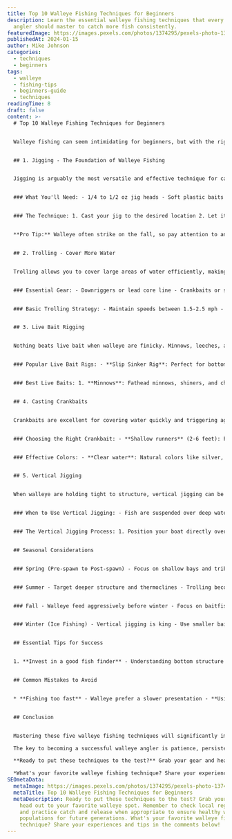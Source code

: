 ```yaml
---
title: Top 10 Walleye Fishing Techniques for Beginners
description: Learn the essential walleye fishing techniques that every beginner
  angler should master to catch more fish consistently.
featuredImage: https://images.pexels.com/photos/1374295/pexels-photo-1374295.jpeg
publishedAt: 2024-01-15
author: Mike Johnson
categories:
  - techniques
  - beginners
tags:
  - walleye
  - fishing-tips
  - beginners-guide
  - techniques
readingTime: 8
draft: false
content: >-
  # Top 10 Walleye Fishing Techniques for Beginners


  Walleye fishing can seem intimidating for beginners, but with the right techniques and knowledge, you'll be catching these prized fish in no time. In this comprehensive guide, we'll cover the five most effective walleye fishing techniques that every beginner should master.


  ## 1. Jigging - The Foundation of Walleye Fishing


  Jigging is arguably the most versatile and effective technique for catching walleye. This method involves using a weighted lure (jig) that you bounce along the bottom of the water body.


  ### What You'll Need: - 1/4 to 1/2 oz jig heads - Soft plastic baits (grubs, minnows, or worms) - Medium-light to medium action rod - 6-10 lb test line


  ### The Technique: 1. Cast your jig to the desired location 2. Let it sink to the bottom 3. Lift your rod tip 12-18 inches, then let it fall back down 4. Repeat this motion while slowly retrieving the lure


  **Pro Tip:** Walleye often strike on the fall, so pay attention to any unusual tension in your line.


  ## 2. Trolling - Cover More Water


  Trolling allows you to cover large areas of water efficiently, making it perfect for locating schools of walleye.


  ### Essential Gear: - Downriggers or lead core line - Crankbaits or spinner rigs - Rod holders - Fish finder/depth sounder


  ### Basic Trolling Strategy: - Maintain speeds between 1.5-2.5 mph - Focus on structure like drop-offs, points, and weed edges - Vary your depth until you find active fish


  ## 3. Live Bait Rigging


  Nothing beats live bait when walleye are finicky. Minnows, leeches, and nightcrawlers are the holy trinity of walleye baits.


  ### Popular Live Bait Rigs: - **Slip Sinker Rig**: Perfect for bottom fishing - **Spinner Rig**: Adds flash and vibration - **Lindy Rig**: Great for precise bait presentation


  ### Best Live Baits: 1. **Minnows**: Fathead minnows, shiners, and chubs 2. **Leeches**: Excellent in warmer water 3. **Nightcrawlers**: Versatile and always effective


  ## 4. Casting Crankbaits


  Crankbaits are excellent for covering water quickly and triggering aggressive strikes from active walleye.


  ### Choosing the Right Crankbait: - **Shallow runners** (2-6 feet): For early season and shallow water - **Medium divers** (6-12 feet): Most versatile option - **Deep divers** (12+ feet): For summer thermocline fishing


  ### Effective Colors: - **Clear water**: Natural colors like silver, gold, or perch - **Stained water**: Bright colors like chartreuse, orange, or hot pink - **Low light**: Darker colors with contrasting highlights


  ## 5. Vertical Jigging


  When walleye are holding tight to structure, vertical jigging can be incredibly effective.


  ### When to Use Vertical Jigging: - Fish are suspended over deep water - Fishing around vertical structure (rock piles, cribs) - Ice fishing season


  ### The Vertical Jigging Process: 1. Position your boat directly over the fish 2. Drop your jig straight down 3. Use short, sharp rod movements 4. Maintain contact with the bottom 5. Be ready for subtle bites


  ## Seasonal Considerations


  ### Spring (Pre-spawn to Post-spawn) - Focus on shallow bays and tributaries - Use smaller jigs and live bait - Fish slowly and methodically


  ### Summer - Target deeper structure and thermoclines - Trolling becomes more effective - Early morning and evening are prime times


  ### Fall - Walleye feed aggressively before winter - Focus on baitfish schools - Larger baits can be effective


  ### Winter (Ice Fishing) - Vertical jigging is king - Use smaller baits and lighter tackle - Focus on structure and drop-offs


  ## Essential Tips for Success


  1. **Invest in a good fish finder** - Understanding bottom structure and fish location is crucial 2. **Keep your bait fresh** - Fresh live bait always outperforms old bait 3. **Pay attention to weather** - Overcast days and light rain often improve fishing 4. **Be patient** - Walleye can be finicky; persistence pays off 5. **Learn your local waters** - Each body of water has its unique characteristics


  ## Common Mistakes to Avoid


  * **Fishing too fast** - Walleye prefer a slower presentation - **Using dull hooks** - Always keep your hooks sharp - **Ignoring electronics** - Your fish finder is your best friend - **Fishing only during the day** - Dawn and dusk are often the most productive times - **Not varying your presentation** - If one technique isn't working, try another


  ## Conclusion


  Mastering these five walleye fishing techniques will significantly improve your success on the water. Remember, walleye fishing is as much about understanding fish behavior and water conditions as it is about technique. Start with these fundamentals, practice regularly, and don't be afraid to experiment.

  The key to becoming a successful walleye angler is patience, persistence, and continuous learning. Each fishing trip is an opportunity to refine your skills and discover what works best in your local waters.

  **Ready to put these techniques to the test?** Grab your gear and head out to your favorite walleye spot. Remember to check local regulations and practice catch and release when appropriate to ensure healthy walleye populations for future generations.

  *What's your favorite walleye fishing technique? Share your experiences and tips in the comments below!*
SEOmetaData:
  metaImage: https://images.pexels.com/photos/1374295/pexels-photo-1374295.jpeg
  metaTitle: Top 10 Walleye Fishing Techniques for Beginners
  metaDescription: Ready to put these techniques to the test? Grab your gear and
    head out to your favorite walleye spot. Remember to check local regulations
    and practice catch and release when appropriate to ensure healthy walleye
    populations for future generations. What's your favorite walleye fishing
    technique? Share your experiences and tips in the comments below!
---
```

